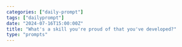```yaml
---
categories: ["daily-prompt"]
tags: ["dailyprompt"]
date: "2024-07-16T15:00:00Z"
title: "What's a skill you're proud of that you've developed?"
type: "prompts"
---
```

